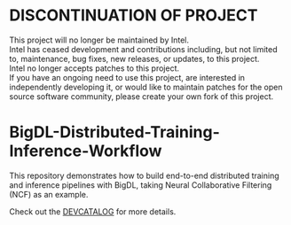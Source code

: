 # DISCONTINUATION OF PROJECT #  
This project will no longer be maintained by Intel.  
Intel has ceased development and contributions including, but not limited to, maintenance, bug fixes, new releases, or updates, to this project.  
Intel no longer accepts patches to this project.  
 If you have an ongoing need to use this project, are interested in independently developing it, or would like to maintain patches for the open source software community, please create your own fork of this project.  
  
# BigDL-Distributed-Training-Inference-Workflow

This repository demonstrates how to build end-to-end distributed training and inference pipelines with BigDL, taking Neural Collaborative Filtering (NCF) as an example.

Check out the [DEVCATALOG](./DEVCATALOG.md) for more details.
